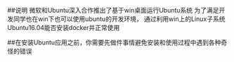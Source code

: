##说明
    微软和Ubuntu深入合作推出了基于win桌面运行Ubuntu系统
    为了满足开发同学也在win下也可以使用ubuntu的开发环境，
   通过利用win上的Linux子系统Ubuntu16.04能否安装docker并正常使用
    
##在安装Ubuntu应用之前，你需要先做件事情避免安装和使用过程中遇到各种奇怪的错误
<img src:>